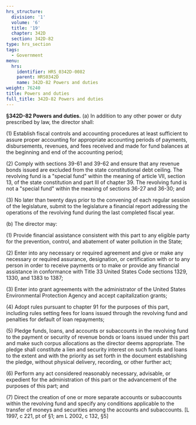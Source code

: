 ```yaml
---
hrs_structure:
  division: '1'
  volume: '6'
  title: '19'
  chapter: 342D
  section: 342D-82
type: hrs_section
tags:
  - Government
menu:
  hrs:
    identifier: HRS_0342D-0082
    parent: HRS0342D
    name: 342D-82 Powers and duties
weight: 76240
title: Powers and duties
full_title: 342D-82 Powers and duties
---
```

**§342D-82 Powers and duties.** (a) In addition to any other power or duty prescribed by law, the director shall:

(1) Establish fiscal controls and accounting procedures at least sufficient to assure proper accounting for appropriate accounting periods of payments, disbursements, revenues, and fees received and made for fund balances at the beginning and end of the accounting period;

(2) Comply with sections 39-61 and 39-62 and ensure that any revenue bonds issued are excluded from the state constitutional debt ceiling. The revolving fund is a "special fund" within the meaning of article VII, section 13, of the state constitution and part III of chapter 39\. The revolving fund is not a "special fund" within the meaning of sections 36-27 and 36-30; and

(3) No later than twenty days prior to the convening of each regular session of the legislature, submit to the legislature a financial report addressing the operations of the revolving fund during the last completed fiscal year.

(b) The director may:

(1) Provide financial assistance consistent with this part to any eligible party for the prevention, control, and abatement of water pollution in the State;

(2) Enter into any necessary or required agreement and give or make any necessary or required assurance, designation, or certification with or to any person in order to receive payments or to make or provide any financial assistance in conformance with Title 33 United States Code sections 1329, 1330, and 1383 to 1387;

(3) Enter into grant agreements with the administrator of the United States Environmental Protection Agency and accept capitalization grants;

(4) Adopt rules pursuant to chapter 91 for the purposes of this part, including rules setting fees for loans issued through the revolving fund and penalties for default of loan repayments;

(5) Pledge funds, loans, and accounts or subaccounts in the revolving fund to the payment or security of revenue bonds or loans issued under this part and make such corpus allocations as the director deems appropriate. The pledge shall constitute a lien and security interest on such funds and loans to the extent and with the priority as set forth in the document establishing the pledge, without physical delivery, recording, or other further act;

(6) Perform any act considered reasonably necessary, advisable, or expedient for the administration of this part or the advancement of the purposes of this part; and

(7) Direct the creation of one or more separate accounts or subaccounts within the revolving fund and specify any conditions applicable to the transfer of moneys and securities among the accounts and subaccounts. [L 1997, c 221, pt of §1; am L 2002, c 132, §5]